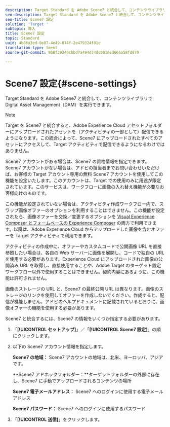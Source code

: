 ```yaml
---
description: Target Standard を Adobe Scene7 と統合して、コンテンツライブラリで Digital Asset Management（DAM）を実行できます。
seo-description: Target Standard を Adobe Scene7 と統合して、コンテンツライブラリで Digital Asset Management（DAM）を実行できます。
seo-title: Scene7 設定
solution: 'Target '
subtopic: 導入
title: Scene7 設定
topic: Standard
uuid: 4b06a3ed-0e87-4e49-874f-2e479324f81c
translation-type: tm+mt
source-git-commit: 9b8f39240cbbd7a494d74dc0016ed666a58fd870

---
```



# Scene7 設定{#scene-settings}

Target Standard を Adobe Scene7 と統合して、コンテンツライブラリで Digital Asset Management（DAM）を実行できます。

>[!NOTE]
>
>Target を Scene7 と統合すると、Adobe Experience Cloud アセットフォルダーにアップロードされたアセットを（アクティビティの一部として）配信できるようになります。この統合によって、Scene7 にアップロードされたすべてのアセットにアクセスして、Target アクティビティで配信できるようになるわけではありません。

Scene7 アカウントがある場合は、Scene7 の資格情報を指定できます。Scene7 アカウントがない場合は、アドビの担当者までお問い合わせいただけば、お客様の Target アカウント専用の無料 Scene7 アカウントを使用してこの機能を設定いたします。このアカウントは、Target での使用のみに用途が限定されています。このサービスは、ワークフローに画像の入れ替え機能が必要なお客様向けのものです。

この機能が設定されていない場合は、アクティビティ作成ワークフロー内で、スワップ画像オファーのオプションを利用することはできません。この機能が設定されたら、画像オファーを交換／変更するオプションを  [Visual Experience Composer とフォームベースの Experience Composer](../c-experiences/experiences.md#concept_A2E10F6AFB3D4AEAB6951EE14688848D) の両方で利用できます。以降は、Adobe Experience Cloud からアップロードした画像を含むオファーを Target アクティビティで利用できます。

アクティビティの作成中に、オファーやカスタムコードで公開画像 URL を直接参照したい場合は、各自の Web サーバーに画像を展開し、コードで独自の URL を使用する必要があります。Experience Cloud にアップロードされた画像の公開済み URL を取得し、直接使用することや、Adobe Target のターゲット設定ワークフロー以外で使用することはできません。契約内容にあるように、この機能は許可されません。

画像のストレージの URL と、Scene7 の最終公開 URL は異なります。画像のストレージのリンクを使用してオファーを作成しないでください。作成すると、配信が機能しません。アドビのヘルプドキュメントに記載されているとおりに、画像オファーの機能を使用する必要があります。

Scene7 と統合するには、Scene7 の情報をいくつか指定する必要があります。

1. 「**[!UICONTROL セットアップ]**」／「**[!UICONTROL Scene7 設定]**」の順にクリックします。
1. 以下の Scene7 アカウント情報を指定します。

   **Scene7 の地域：** Scene7 アカウントの地域は、北米、ヨーロッパ、アジアです。

   **Scene7 アドホックフォルダー：**ターゲットフォルダーの外部に存在し、Scene7 に手動でアップロードされるコンテンツの場所

   **Scene7 電子メールアドレス：** Scene7 へのログインに使用する電子メールアドレス

   **Scene7 パスワード：** Scene7 へのログインに使用するパスワード
1. 「**[!UICONTROL 送信]**」をクリックします。
